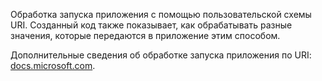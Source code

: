 ﻿Обработка запуска приложения с помощью пользовательской схемы URI. Созданный код также показывает, как обрабатывать разные значения, которые передаются в приложение этим способом.

Дополнительные сведения об обработке запуска приложения по URI: [docs.microsoft.com](https://docs.microsoft.com/ru-ru/windows/uwp/launch-resume/handle-uri-activation). 
